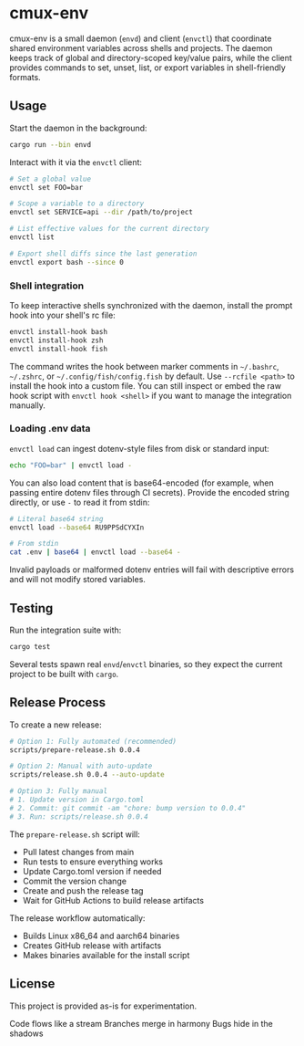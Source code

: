 # cmux-env

cmux-env is a small daemon (`envd`) and client (`envctl`) that coordinate shared environment variables across shells and projects. The daemon keeps track of global and directory-scoped key/value pairs, while the client provides commands to set, unset, list, or export variables in shell-friendly formats.

## Usage

Start the daemon in the background:

```sh
cargo run --bin envd
```

Interact with it via the `envctl` client:

```sh
# Set a global value
envctl set FOO=bar

# Scope a variable to a directory
envctl set SERVICE=api --dir /path/to/project

# List effective values for the current directory
envctl list

# Export shell diffs since the last generation
envctl export bash --since 0
```

### Shell integration

To keep interactive shells synchronized with the daemon, install the
prompt hook into your shell's rc file:

```sh
envctl install-hook bash
envctl install-hook zsh
envctl install-hook fish
```

The command writes the hook between marker comments in `~/.bashrc`,
`~/.zshrc`, or `~/.config/fish/config.fish` by default. Use
`--rcfile <path>` to install the hook into a custom file. You can still
inspect or embed the raw hook script with `envctl hook <shell>` if you want
to manage the integration manually.

### Loading .env data

`envctl load` can ingest dotenv-style files from disk or standard input:

```sh
echo "FOO=bar" | envctl load -
```

You can also load content that is base64-encoded (for example, when passing entire dotenv files through CI secrets). Provide the encoded string directly, or use `-` to read it from stdin:

```sh
# Literal base64 string
envctl load --base64 RU9PPSdCYXIn

# From stdin
cat .env | base64 | envctl load --base64 -
```

Invalid payloads or malformed dotenv entries will fail with descriptive errors and will not modify stored variables.

## Testing

Run the integration suite with:

```sh
cargo test
```

Several tests spawn real `envd`/`envctl` binaries, so they expect the current project to be built with `cargo`.

## Release Process

To create a new release:

```sh
# Option 1: Fully automated (recommended)
scripts/prepare-release.sh 0.0.4

# Option 2: Manual with auto-update
scripts/release.sh 0.0.4 --auto-update

# Option 3: Fully manual
# 1. Update version in Cargo.toml
# 2. Commit: git commit -am "chore: bump version to 0.0.4"
# 3. Run: scripts/release.sh 0.0.4
```

The `prepare-release.sh` script will:
- Pull latest changes from main
- Run tests to ensure everything works
- Update Cargo.toml version if needed
- Commit the version change
- Create and push the release tag
- Wait for GitHub Actions to build release artifacts

The release workflow automatically:
- Builds Linux x86_64 and aarch64 binaries
- Creates GitHub release with artifacts
- Makes binaries available for the install script

## License

This project is provided as-is for experimentation.

Code flows like a stream
Branches merge in harmony
Bugs hide in the shadows
